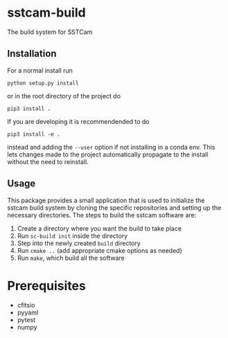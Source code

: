 # sstcam-build
The build system for SSTCam


## Installation
For a normal install run

`python setup.py install`

or in the root directory of the project do

`pip3 install .`

If you are developing it is recommendended to do

`pip3 install -e .`

instead and adding the `--user` option if not installing in a conda env. This lets changes made to the project automatically propagate to the install without the need to reinstall.

## Usage

This package provides a small application that is used to initialize the sstcam build system by cloning the specific repositories and setting up the necessary directories. The steps to build the sstcam software are:

1. Create a directory where you want the build to take place
2. Run `sc-build init` inside the directory
3. Step into the newly created `build` directory
4. Run `cmake ..` (add appropriate cmake options as needed)
5. Run `make`, which build all the software

# Prerequisites 
- cfitsio
- pyyaml
- pytest
- numpy


